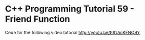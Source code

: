 C++ Programming Tutorial 59 - Friend Function
=============================================

Code for the following video tutorial http://youtu.be/t0fUmKENO9Y
